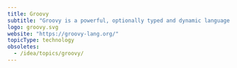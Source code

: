 ```yaml
---
title: Groovy
subtitle: "Groovy is a powerful, optionally typed and dynamic language for the JVM."
logo: groovy.svg
website: "https://groovy-lang.org/"
topicType: technology
obsoletes:
  - /idea/topics/groovy/
---
```

